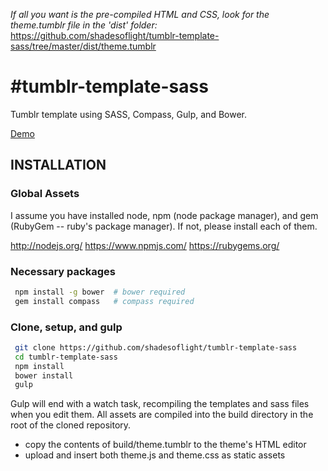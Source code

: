 
_If all you want is the pre-compiled HTML and CSS, look for the theme.tumblr file in the 'dist' folder:_
https://github.com/shadesoflight/tumblr-template-sass/tree/master/dist/theme.tumblr 

#tumblr-template-sass
====================

Tumblr template using SASS, Compass, Gulp, and Bower.

<a href="http://gaming-thrones.tumblr.com">Demo</a>

## INSTALLATION
### Global Assets
I assume you have installed node, npm (node package manager), and gem (RubyGem -- ruby's package manager).
If not, please install each of them.

http://nodejs.org/
https://www.npmjs.com/
https://rubygems.org/

### Necessary packages
```bash
 npm install -g bower  # bower required
 gem install compass   # compass required
```

### Clone, setup, and gulp
```bash
 git clone https://github.com/shadesoflight/tumblr-template-sass
 cd tumblr-template-sass
 npm install
 bower install
 gulp
```

Gulp will end with a watch task, recompiling the templates and sass files when you edit them.
All assets are compiled into the build directory in the root of the cloned repository.

 - copy the contents of build/theme.tumblr to the theme's HTML editor
 - upload and insert both theme.js and theme.css as static assets
